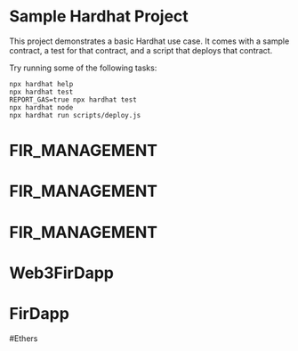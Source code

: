 # Sample Hardhat Project

This project demonstrates a basic Hardhat use case. It comes with a sample contract, a test for that contract, and a script that deploys that contract.

Try running some of the following tasks:

```shell
npx hardhat help
npx hardhat test
REPORT_GAS=true npx hardhat test
npx hardhat node
npx hardhat run scripts/deploy.js
```
# FIR_MANAGEMENT
# FIR_MANAGEMENT
# FIR_MANAGEMENT
# Web3FirDapp
# FirDapp
#Ethers
